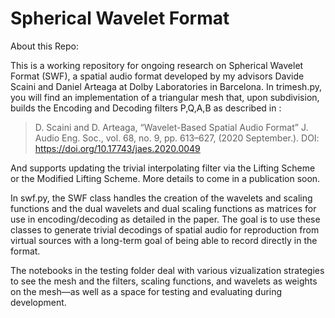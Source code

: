 # Spherical Wavelet Format

About this Repo:

This is a working repository for ongoing research on Spherical Wavelet Format (SWF), a spatial audio format developed by my advisors Davide Scaini and Daniel Arteaga at Dolby Laboratories in Barcelona. In trimesh.py, you will find an implementation of a triangular mesh that, upon subdivision, builds the Encoding and Decoding filters P,Q,A,B as described in :

> D. Scaini and D. Arteaga, “Wavelet-Based Spatial Audio Format” J. Audio Eng. Soc., vol. 68, no. 9, pp. 613–627, (2020 September.). DOI: https://doi.org/10.17743/jaes.2020.0049

And supports updating the trivial interpolating filter via the Lifting Scheme or the Modified Lifting Scheme. More details to come in a publication soon.

In swf.py, the SWF class handles the creation of the wavelets and scaling functions and the dual wavelets and dual scaling functions as matrices for use in encoding/decoding as detailed in the paper. The goal is to use these classes to generate trivial decodings of spatial audio for reproduction from virtual sources with a long-term goal of being able to record directly in the format. 

The notebooks in the testing folder deal with various vizualization strategies to see the mesh and the filters, scaling functions, and wavelets as weights on the mesh––as well as a space for testing and evaluating during development. 
